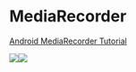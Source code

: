 # MediaRecorder

<a href="https://www.11zon.com/zon/android/media-player-android.php">Android MediaRecorder Tutorial</a>

<img src="https://www.11zon.com/images/android/mediarecorder/11zon_mediarecorder2.png"/><img src="https://www.11zon.com/images/android/mediarecorder/11zon_mediarecorder3.png"/>
